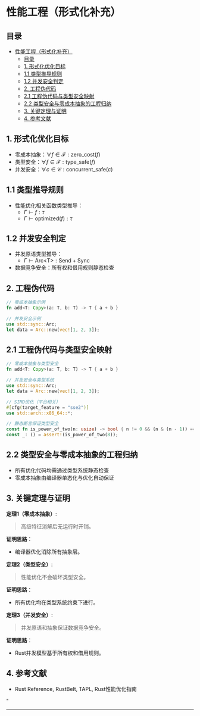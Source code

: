 ﻿# 性能工程（形式化补充）

## 目录

- [性能工程（形式化补充）](#性能工程形式化补充)
  - [目录](#目录)
  - [1. 形式化优化目标](#1-形式化优化目标)
  - [1.1 类型推导规则](#11-类型推导规则)
  - [1.2 并发安全判定](#12-并发安全判定)
  - [2. 工程伪代码](#2-工程伪代码)
  - [2.1 工程伪代码与类型安全映射](#21-工程伪代码与类型安全映射)
  - [2.2 类型安全与零成本抽象的工程归纳](#22-类型安全与零成本抽象的工程归纳)
  - [3. 关键定理与证明](#3-关键定理与证明)
  - [4. 参考文献](#4-参考文献)

## 1. 形式化优化目标

- 零成本抽象：$\forall f \in \mathcal{F}: \text{zero\_cost}(f)$
- 类型安全：$\forall f \in \mathcal{F}: \text{type\_safe}(f)$
- 并发安全：$\forall c \in \mathcal{C}: \text{concurrent\_safe}(c)$

## 1.1 类型推导规则

- 性能优化相关函数类型推导：
  - $\Gamma \vdash f: \tau$
  - $\Gamma \vdash \text{optimized}(f): \tau$

## 1.2 并发安全判定

- 并发原语类型推导：
  - $\Gamma \vdash \text{Arc<T>}: \text{Send} + \text{Sync}$
- 数据竞争安全：所有权和借用规则静态检查

## 2. 工程伪代码

```rust
// 零成本抽象示例
fn add<T: Copy>(a: T, b: T) -> T { a + b }

// 并发安全示例
use std::sync::Arc;
let data = Arc::new(vec![1, 2, 3]);
```

## 2.1 工程伪代码与类型安全映射

```rust
// 零成本抽象与类型安全
fn add<T: Copy>(a: T, b: T) -> T { a + b }

// 并发安全与类型系统
use std::sync::Arc;
let data = Arc::new(vec![1, 2, 3]);

// SIMD优化（平台相关）
#[cfg(target_feature = "sse2")]
use std::arch::x86_64::*;

// 静态断言保证类型安全
const fn is_power_of_two(n: usize) -> bool { n != 0 && (n & (n - 1)) == 0 }
const _: () = assert!(is_power_of_two(8));
```

## 2.2 类型安全与零成本抽象的工程归纳

- 所有优化代码均需通过类型系统静态检查
- 零成本抽象由编译器单态化与优化自动保证

## 3. 关键定理与证明

**定理1（零成本抽象）**:
> 高级特征消解后无运行时开销。

**证明思路**：

- 编译器优化消除所有抽象层。

**定理2（类型安全）**:
> 性能优化不会破坏类型安全。

**证明思路**：

- 所有优化均在类型系统约束下进行。

**定理3（并发安全）**:
> 并发原语和抽象保证数据竞争安全。

**证明思路**：

- Rust并发模型基于所有权和借用规则。

## 4. 参考文献

- Rust Reference, RustBelt, TAPL, Rust性能优化指南

"

---
